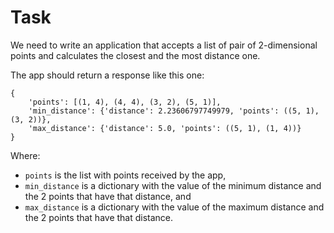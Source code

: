 # Task

We need to write an application that accepts a list of pair of 2-dimensional points and calculates the closest and the most distance one.

The app should return a response like this one:

```
{
    'points': [(1, 4), (4, 4), (3, 2), (5, 1)],
    'min_distance': {'distance': 2.23606797749979, 'points': ((5, 1), (3, 2))},
    'max_distance': {'distance': 5.0, 'points': ((5, 1), (1, 4))}
}
```

Where:
- `points` is the list with points received by the app,
- `min_distance` is a dictionary with the value of the minimum distance and the 2 points that have that distance, and
- `max_distance` is a dictionary with the value of the maximum distance and the 2 points that have that distance.

